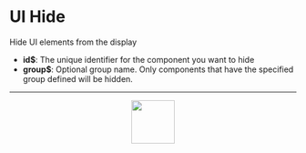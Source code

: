 # UI Hide
Hide UI elements from the display
- **id&dollar;**: The unique identifier for the component you want to hide
- **group&dollar;**: Optional group name. Only components that have the specified group defined will be hidden.
---
<p align="center"><img valign="middle" width="76px" src="https://drive.google.com/uc?export=view&id=1c2KO0LJpvMS9X9CAGV6dOfciR7OWhdKA" /></p>
